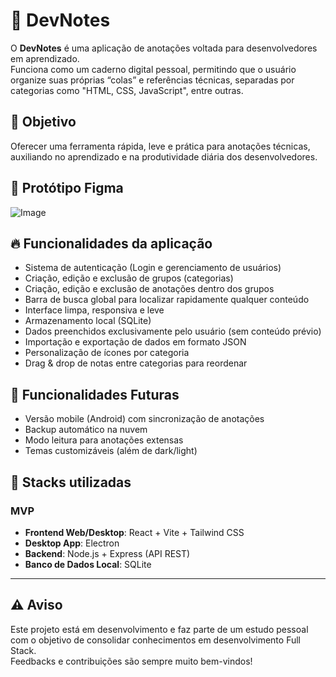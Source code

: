 # 📝 DevNotes

O **DevNotes** é uma aplicação de anotações voltada para desenvolvedores em aprendizado.  
Funciona como um caderno digital pessoal, permitindo que o usuário organize suas próprias “colas” e referências técnicas, separadas por categorias como "HTML, CSS, JavaScript", entre outras.

## 🚀 Objetivo
Oferecer uma ferramenta rápida, leve e prática para anotações técnicas, auxiliando no aprendizado e na produtividade diária dos desenvolvedores.

## 🎨 Protótipo Figma
![Image](https://github.com/user-attachments/assets/81734823-b7d0-4a53-8a85-cdc3c7f3e79a)

## 🔥 Funcionalidades da aplicação
- Sistema de autenticação (Login e gerenciamento de usuários)
- Criação, edição e exclusão de grupos (categorias)
- Criação, edição e exclusão de anotações dentro dos grupos
- Barra de busca global para localizar rapidamente qualquer conteúdo
- Interface limpa, responsiva e leve
- Armazenamento local (SQLite)
- Dados preenchidos exclusivamente pelo usuário (sem conteúdo prévio)
- Importação e exportação de dados em formato JSON
- Personalização de ícones por categoria
- Drag & drop de notas entre categorias para reordenar

## 🌱 Funcionalidades Futuras
- Versão mobile (Android) com sincronização de anotações
- Backup automático na nuvem
- Modo leitura para anotações extensas
- Temas customizáveis (além de dark/light)

## 🧰 Stacks utilizadas

### MVP
- **Frontend Web/Desktop**: React + Vite + Tailwind CSS
- **Desktop App**: Electron
- **Backend**: Node.js + Express (API REST)
- **Banco de Dados Local**: SQLite

---

## ⚠️ Aviso
Este projeto está em desenvolvimento e faz parte de um estudo pessoal com o objetivo de consolidar conhecimentos em desenvolvimento Full Stack.  
Feedbacks e contribuições são sempre muito bem-vindos!

